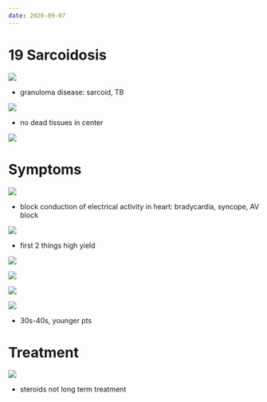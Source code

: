 ```yaml
---
date: 2020-09-07
---
```


# 19 Sarcoidosis

<!-- sarcoidosis histology, pathology -->

![](https://photos.thisispiggy.com/file/wikiFiles/0rVOBJ6.jpg)

- granuloma disease: sarcoid, TB

![](https://photos.thisispiggy.com/file/wikiFiles/VPU2Ji3.jpg)

- no dead tissues in center

![](https://photos.thisispiggy.com/file/wikiFiles/fQy9KfF.jpg)

# Symptoms

<!-- sarcoidosis symptoms, demographics, classic case -->

![](https://photos.thisispiggy.com/file/wikiFiles/WvnuYm7.jpg)

- block conduction of electrical activity in heart: bradycardia, syncope, AV block

![](https://photos.thisispiggy.com/file/wikiFiles/BFEFcJ9.jpg)

- first 2 things high yield

![](https://photos.thisispiggy.com/file/wikiFiles/a7LqFCh.jpg)

![](https://photos.thisispiggy.com/file/wikiFiles/U6urpvE.jpg)

![](https://photos.thisispiggy.com/file/wikiFiles/FD7h5YT.jpg)

![](https://photos.thisispiggy.com/file/wikiFiles/G62azLz.jpg)

- 30s-40s, younger pts

# Treatment

<!-- sarcoidosis treatment -->

![](https://photos.thisispiggy.com/file/wikiFiles/tyd4WoA.jpg)

- steroids not long term treatment
